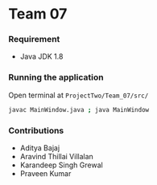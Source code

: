 # Team 07

### Requirement
* Java JDK 1.8

### Running the application

Open terminal at `ProjectTwo/Team_07/src/`


```bash
javac MainWindow.java ; java MainWindow
```

### Contributions
* Aditya Bajaj
* Aravind Thillai Villalan
* Karandeep Singh Grewal
* Praveen Kumar
